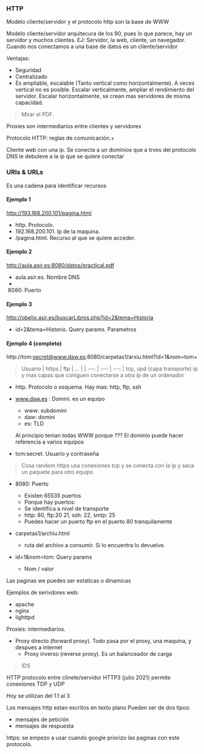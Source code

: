 ### HTTP
Modelo cliente/servidor y el protocolo http son la base de WWW

Modelo cliente/servidor arquitecura de los 90, pues lo que parece, hay un servidor y muchos clientes. EJ: Servidor, la web, cliente, un navegador. Cuando nos conectamos a una base de datos es un cliente/servidor

Ventajas:
- Seguridad
- Centralizado
- Es ampliable, escalable (Tanto vertical como horizontalmente). A veces vertical no es posible. Escalar verticalmente, ampliar el rendimiento del servidor. Escalar horizontalmente, se crean mas servidores de misma capacidad.

> Mirar el PDF.

Proxies son intermediarios entre clientes y servidores

Protocolo HTTP: reglas de comunicación.+

Cliente web con una ip. Se conecta a un dominios que a trves del protocolo DNS le debuleve a la ip que se quiere conectar

### URIs & URLs
Es una cadena para identificar recursos

#### Ejemplo 1
http://193.168.200.101/pagina.html
- http. Protocolo.
- 192.168.200.101. Ip de la maquina.
- /pagina.html. Recurso al que se quiere acceder.

#### Ejemplo 2
http://aula.asir.es:8080/datos/practical.pdf
- aula.asir.es. Nombre DNS
-  8080. Puerto

#### Ejemplo 3
http://obelix.asir.es/buscarLibros.php?id=2&tema=Historia
- id=2&tema=Historio. Query params. Parametros

#### Ejemplo 4 (completo)
http://tom:secret@www.daw.es:8080/carpetas1/arxiu.html?id=1&nom=tom+
>Usuario
| https | ftp | ... |
| :--: | :--: | :--: |
tcp, upd (capa transporte)
ip
y mas capas que coniguen conectarse a otra ip de un ordenador 

- http. Protocolo o esquema. Hay mas: http, ftp, ssh

- www.daw.es : Domini. es un equipo
	- www: subdomini
	- daw: domini
	- es: TLD

	Al principio tenian todas WWW porque ???
	El dominio puede hacer referencia a varios equipos

- tom:secret. Usuario y contraseña

> Cosa random
> https usa conexiones tcp y se conecta con la ip y saca un paquete para otro equipo

- 8080: Puerto
	- Existen 65535 puertos
	- Porque hay puertos:
	- Se identifica a nivel de transporte
	- http: 80, ftp:20 21, ssh: 22, smtp: 25
	- Puedes hacer un puerto ftp en el puerto 80 tranquilamente

- carpetas1/archiu.html
	- ruta del archivo a consumir. Si lo encuentra lo devuelve.

- id=1&nom=tom: Query params
	- Nom / valor



Las paginas we puedes ser estaticas o dinamicas

Ejemplos de serivdores web: 
- apache
- nginx
- lighttpd


Proxies: intermediarios.
- Proxy directo (forward proxy). Todo pasa por el proxy, una maquina, y despues a internet 
	- Proxy inverso (reverse proxy). Es un balanceador de carga
> IDS

HTTP
protocolo entre clinete/servidor
HTTP3 (julio 2021) permite conexiones TDP y UDP

Hoy se utilizan del 1.1 al 3

Los mensajes http estan escritos en texto plano
Pueden ser de dos tipos:
- mensajes de petición
- mensajes de respuesta

https: se empezo a usar cuando google priorizo las paginas con este protocolo.